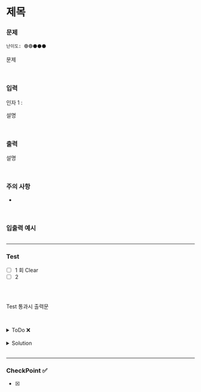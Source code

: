 # 제목

### 문제 
`난이도: 🟢🟢⚫️⚫️⚫️`

문제



<br>

### 입력

인자 1 : 

설명

<br>

### 출력

설명

<br>

### 주의 사항

-

<br>

### 입출력 예시

```Java

```

---

### Test

- [ ] 1 회 Clear
- [ ] 2 

```java

```

<br>

Test 통과시 출력문
```java

```

<br>

<details>
    <summary>ToDo ❌</summary>

- [ ] Test Clear!
- [ ] CheckPoint 작성! 
</details>

<br>

<details>
    <summary>Solution</summary>

```java
    
```
</details>

<br>

---

### CheckPoint ✅

- [x] 
 